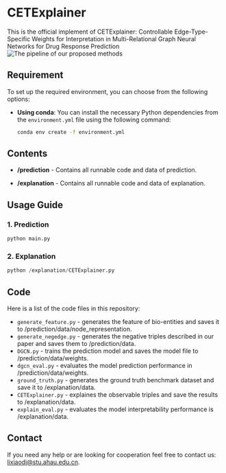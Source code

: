 # CETExplainer
This is the official implement of CETExplainer: Controllable Edge-Type-Specific Weights for Interpretation in Multi-Relational Graph Neural Networks for Drug Response Prediction
![The pipeline of our proposed methods](img.png)

## Requirement

To set up the required environment, you can choose from the following options:

- **Using conda**:
  You can install the necessary Python dependencies from the `environment.yml` file using the following command:

  ```bash
  conda env create -f environment.yml
  ```

## Contents

- **/prediction** - Contains all runnable code and data of prediction.

- **/explanation** - Contains all runnable code and data of explanation.

## Usage Guide

### 1. Prediction
  ```python
  python main.py
  ```

### 2. Explanation
  ```python
  python /explanation/CETExplainer.py
  ```

## Code

Here is a list of the code files in this repository:

- `generate_feature.py` - generates the feature of bio-entities and saves it to /prediction/data/node_representation.
- `generate_negedge.py` - generates the negative triples described in our paper and saves them to /prediction/data.
- `DGCN.py` - trains the prediction model and saves the model file to /prediction/data/weights.
- `dgcn_eval.py` - evaluates the model prediction performance in /prediction/data/weights.
- `ground_truth.py` - generates the ground truth benchmark dataset and save it to /explanation/data.
- `CETExplainer.py` - explaines the observable triples and save the results to  /explanation/data.
- `explain_eval.py` - evaluates the model interpretability performance is /explanation/data.


## Contact

If you need any help or are looking for cooperation feel free to contact us: lixiaodi@stu.ahau.edu.cn.


